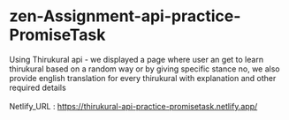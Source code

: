 # zen-Assignment-api-practice-PromiseTask

Using Thirukural api - we displayed a page where user an get to learn thirukural based on a random way or by giving specific stance no, we also provide english translation for every thirukural with explanation and other required details
<br><br>
Netlify_URL : https://thirukural-api-practice-promisetask.netlify.app/
<br><br>
